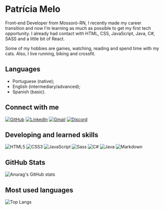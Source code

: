 # Patrícia Melo

Front-end Developer from Mossoró-RN, I recently made my career transition and now I'm learning as much as possible to get my first tech opportunity. I already had contact with HTML, CSS, JavaScript, Java, C#, SASS and a little bit of React.

Some of my hobbies are games, watching, reading and spend time with my cats. Also, I live running, biking and crossfit.

## Languages

- Portuguese (native);
- English (intermediary/advanced);
- Spanish (basic).

## Connect with me

[![GitHub](https://img.shields.io/badge/github-%23121011.svg?style=for-the-badge&logo=github&logoColor=white)](https://github.com/pcbandeira-m/)
[![LinkedIn](https://img.shields.io/badge/LinkedIn-000?style=for-the-badge&logo=linkedin&logoColor=0E76A8)](https://www.linkedin.com/in/pcbandeiram/)
[![Gmail](https://img.shields.io/badge/-Email-000?style=for-the-badge&logo=gmail&logoColor=007BFF)](mailto:pcbandeira.m@gmail.com)
[![Discord](https://img.shields.io/badge/Discord-000?style=for-the-badge&logo=discord)](https://www.discord.com/in/pcbandeira/)

## Developing and learned skills

![HTML5](https://img.shields.io/badge/HTML5-000?style=for-the-badge&logo=html5)
![CSS3](https://img.shields.io/badge/CSS3-000?style=for-the-badge&logo=css3&logoColor=264CE4)
![JavaScript](https://img.shields.io/badge/JavaScript-000?style=for-the-badge&logo=javascript)
![Sass](https://img.shields.io/badge/Sass-000?style=for-the-badge&logo=sass)
![C#](https://img.shields.io/badge/C%23-000?style=for-the-badge&logo=c-sharp&logoColor=823085)
![Java](https://img.shields.io/badge/Java-000?style=for-the-badge&logo=java)
![Markdown](https://img.shields.io/badge/Markdown-000?style=for-the-badge&logo=markdown)


## GitHub Stats

![Anurag's GitHub stats](https://github-readme-stats.vercel.app/api?username=pcbandeira-m&show_icons=true&theme=tokyonight)

## Most used languages

![Top Langs](https://github-readme-stats-git-masterrstaa-rickstaa.vercel.app/api/top-langs/?username=pcbandeira-m&layout=compact&theme=tokyonight)
